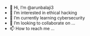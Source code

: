 - 👋 Hi, I’m @arunbalaji3
- 👀 I’m interested in ethical hacking
- 🌱 I’m currently learning cybersecurity
- 💞️ I’m looking to collaborate on ...
- 📫 How to reach me ...

<!---
arunbalaji3/arunbalaji3 is a ✨ special ✨ repository because its `README.md` (this file) appears on your GitHub profile.
You can click the Preview link to take a look at your changes.
--->
